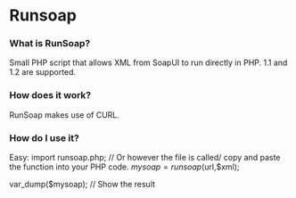 # Runsoap

### What is RunSoap?
Small PHP script that allows XML from SoapUI to run directly in PHP. 1.1 and 1.2 are supported.

### How does it work?
RunSoap makes use of CURL.

### How do I use it?

Easy:
import runsoap.php; // Or however the file is called/ copy and paste the function into your PHP code.
$mysoap = runsoap($url,$xml); 

var_dump($mysoap); // Show the result
